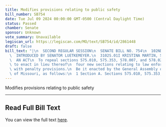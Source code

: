 ```yaml
---
title: Modifies provisions relating to public safety
bill_number: SB754
date: Tue Jul 09 2024 00:00:00 GMT-0500 (Central Daylight Time)
status: Passed
chamber: Senate
sponsor: Unknown
vote_summary: Unavailable
legiscan_url: https://legiscan.com/MO/text/SB754/id/2861448
draft: false
bill_text: "|\n  SECOND REGULAR SESSION\n  SENATE BILL NO. 754\n  102ND GENERA L ASSEMBLY\n\
  \  INTRODUCED BY SENATOR LUETKEMEYER.\n  3102S.01I KRISTINA MARTIN, Secretary\n\
  \  AN ACT\n  To repeal sections 575.010, 575.353, 578.007, and 578.022, RSMo, and\
  \ to enact in lieu thereof\n  four new sections relating to law enforcement animals,\
  \ with penalty provisions.\n  Be it enacted by the General Assembly of the State\
  \ of Missouri, as follows:\n  1 Section A. Sections 575.010, 575.353, 578.007, and"
---
```

Modifies provisions relating to public safety

---

## Read Full Bill Text

You can view the full text [here](https://legiscan.com/MO/text/SB754/id/2861448).
